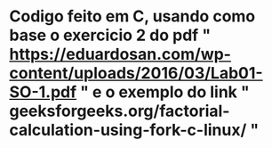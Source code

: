 # Codigo feito em C, usando como base o exercicio 2 do pdf " https://eduardosan.com/wp-content/uploads/2016/03/Lab01-SO-1.pdf " e o exemplo do link " geeksforgeeks.org/factorial-calculation-using-fork-c-linux/ "
